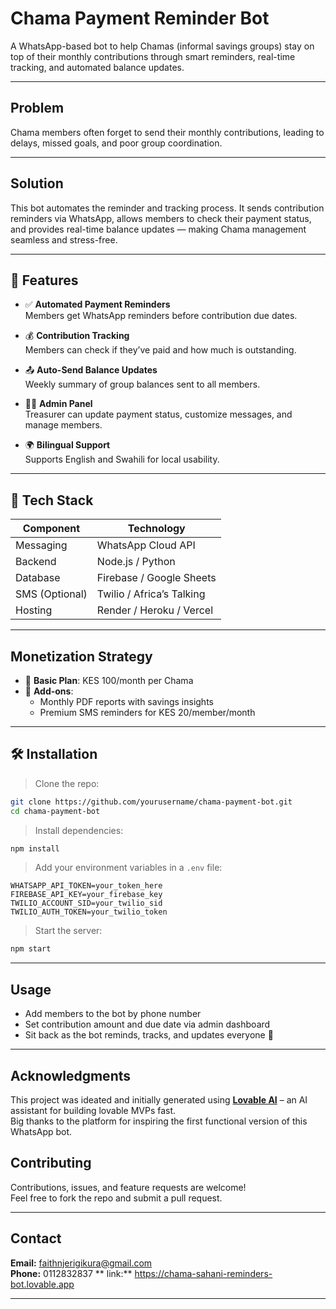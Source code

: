 # Chama Payment Reminder Bot

A WhatsApp-based bot to help Chamas (informal savings groups) stay on top of their monthly contributions through smart reminders, real-time tracking, and automated balance updates.

---

## Problem

Chama members often forget to send their monthly contributions, leading to delays, missed goals, and poor group coordination.

---

##  Solution

This bot automates the reminder and tracking process. It sends contribution reminders via WhatsApp, allows members to check their payment status, and provides real-time balance updates — making Chama management seamless and stress-free.

---

## 🧠 Features

- ✅ **Automated Payment Reminders**  
  Members get WhatsApp reminders before contribution due dates.

- 💰 **Contribution Tracking**  
  Members can check if they’ve paid and how much is outstanding.

- 📤 **Auto-Send Balance Updates**  
  Weekly summary of group balances sent to all members.

- 🧑‍💼 **Admin Panel**  
  Treasurer can update payment status, customize messages, and manage members.

- 🌍 **Bilingual Support**  
  Supports English and Swahili for local usability.

---

## 📲 Tech Stack

| Component      | Technology                |
|----------------|---------------------------|
| Messaging      | WhatsApp Cloud API        |
| Backend        | Node.js / Python          |
| Database       | Firebase / Google Sheets  |
| SMS (Optional) | Twilio / Africa’s Talking |
| Hosting        | Render / Heroku / Vercel  |

---

##  Monetization Strategy

- 💼 **Basic Plan**: KES 100/month per Chama
- 📄 **Add-ons**:
  - Monthly PDF reports with savings insights
  - Premium SMS reminders for KES 20/member/month

---

## 🛠️ Installation

> Clone the repo:

```bash
git clone https://github.com/yourusername/chama-payment-bot.git
cd chama-payment-bot
```

> Install dependencies:

```bash
npm install
```

> Add your environment variables in a `.env` file:

```env
WHATSAPP_API_TOKEN=your_token_here
FIREBASE_API_KEY=your_firebase_key
TWILIO_ACCOUNT_SID=your_twilio_sid
TWILIO_AUTH_TOKEN=your_twilio_token
```

> Start the server:

```bash
npm start
```

---

##  Usage

- Add members to the bot by phone number
- Set contribution amount and due date via admin dashboard
- Sit back as the bot reminds, tracks, and updates everyone 💫

---

##  Acknowledgments

This project was ideated and initially generated using **[Lovable AI](https://www.lovable.so/)** – an AI assistant for building lovable MVPs fast.  
Big thanks to the platform for inspiring the first functional version of this WhatsApp bot.



##  Contributing

Contributions, issues, and feature requests are welcome!  
Feel free to fork the repo and submit a pull request.

---

## Contact
**Email:** faithnjerigikura@gmail.com  
**Phone:** 0112832837 
** link:** https://chama-sahani-reminders-bot.lovable.app


---
